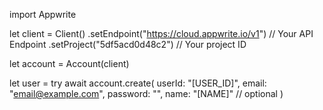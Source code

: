import Appwrite

let client = Client()
    .setEndpoint("https://cloud.appwrite.io/v1") // Your API Endpoint
    .setProject("5df5acd0d48c2") // Your project ID

let account = Account(client)

let user = try await account.create(
    userId: "[USER_ID]",
    email: "email@example.com",
    password: "",
    name: "[NAME]" // optional
)

